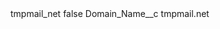 <?xml version="1.0" encoding="UTF-8"?>
<CustomMetadata xmlns="http://soap.sforce.com/2006/04/metadata" xmlns:xsi="http://www.w3.org/2001/XMLSchema-instance" xmlns:xsd="http://www.w3.org/2001/XMLSchema">
    <label>tmpmail_net</label>
    <protected>false</protected>
    <values>
        <field>Domain_Name__c</field>
        <value xsi:type="xsd:string">tmpmail.net</value>
    </values>
</CustomMetadata>
